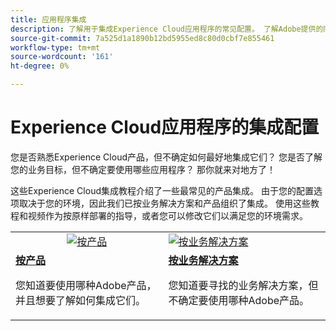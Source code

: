 ```yaml
---
title: 应用程序集成
description: 了解用于集成Experience Cloud应用程序的常见配置。 了解Adobe提供的同类最佳企业产品如何帮助您应对业务挑战。
source-git-commit: 7a525d1a1890b12bd5955ed8c80d0cbf7e855461
workflow-type: tm+mt
source-wordcount: '161'
ht-degree: 0%

---
```



# Experience Cloud应用程序的集成配置

您是否熟悉Experience Cloud产品，但不确定如何最好地集成它们？ 您是否了解您的业务目标，但不确定要使用哪些应用程序？ 那你就来对地方了！

这些Experience Cloud集成教程介绍了一些最常见的产品集成。 由于您的配置选项取决于您的环境，因此我们已按业务解决方案和产品组织了集成。 使用这些教程和视频作为按原样部署的指导，或者您可以修改它们以满足您的环境需求。

<table>
<tr>
   <td style="vertical-align: middle; text-align: center;">
      <a  href="./integrations-between-applications/overview.md"><img alt="按产品" src="https://cdn.experienceleague.adobe.com/thumb/by-product.png"/></a>
   </td>
   <td>
      <a  href="./solution-categories/overview.md"><img alt="按业务解决方案" src="https://cdn.experienceleague.adobe.com/thumb/by-solution.png"/></a>
   </td>  
</tr>
<tr>
   <td>
      <div><strong><a href="./integrations-between-applications/overview.md">按产品</a></strong></div>
      <p>
        您知道要使用哪种Adobe产品，并且想要了解如何集成它们。
      </p>
   </td>
   <td>
      <div><strong><a href="./solution-categories/overview.md">按业务解决方案</a></strong></div>
      <p>
        您知道要寻找的业务解决方案，但不确定要使用哪种Adobe产品。
      </p>
   </td>  
</tr>   
</table>

